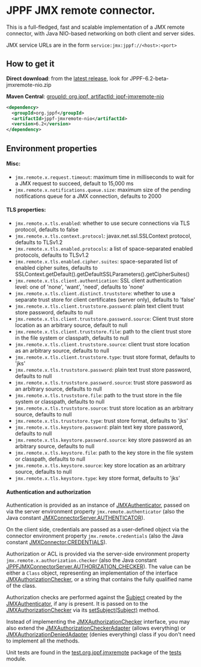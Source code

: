 # JPPF JMX remote connector.

This is a full-fledged, fast and scalable implementation of a JMX remote connector, with Java NIO-based networking on both client and server sides.

JMX service URLs are in the form `service:jmx:jppf://<host>:<port>`

## How to get it

**Direct download**: from the [latest release](https://github.com/jppf-grid/JPPF/releases/tag/v_6_2_beta), look for JPPF-6.2-beta-jmxremote-nio.zip

**Maven Central**: [groupId: org.jppf, artifactId: jppf-jmxremote-nio](https://search.maven.org/search?q=g:org.jppf%20AND%20a:jppf-jmxremote-nio&core=gav)

```xml
<dependency>
  <groupId>org.jppf</groupId>
  <artifactId>jppf-jmxremote-nio</artifactId>
  <version>6.2</version>
</dependency>
```

## Environment properties

#### Misc:

* `jmx.remote.x.request.timeout`: maximum time in milliseconds to wait for a JMX request to succeed, default to 15,000 ms
* `jmx.remote.x.notifications.queue.size`: maximum size of the pending notifications queue for a JMX connection, defaults to 2000

#### TLS properties:

* `jmx.remote.x.tls.enabled`: whether to use secure connections via TLS protocol, defaults to false 
* `jmx.remote.x.tls.context.protocol`: javax.net.ssl.SSLContext protocol, defaults to TLSv1.2
* `jmx.remote.x.tls.enabled.protocols`: a list of space-separated enabled protocols, defaults to TLSv1.2
* `jmx.remote.x.tls.enabled.cipher.suites`: space-separated list of enabled cipher suites, defaults to SSLContext.getDefault().getDefaultSSLParameters().getCipherSuites()
* `jmx.remote.x.tls.client.authentication`: SSL client authentication level: one of 'none', 'want', 'need', defaults to 'none'
* `jmx.remote.x.tls.client.distinct.truststore`: whether to use a separate trust store for client certificates (server only), defaults to 'false'
* `jmx.remote.x.tls.client.truststore.password`: plain text client trust store password, defaults to null
* `jmx.remote.x.tls.client.truststore.password.source`: Client trust store location as an arbitrary source, default to null
* `jmx.remote.x.tls.client.truststore.file`: path to the client trust store in the file system or classpath, defaults to null
* `jmx.remote.x.tls.client.truststore.source`: client trust store location as an arbitrary source, defaults to null
* `jmx.remote.x.tls.client.truststore.type`: trust store format, defaults to 'jks'
* `jmx.remote.x.tls.truststore.password`: plain text trust store password, defaults to null
* `jmx.remote.x.tls.truststore.password.source`: trust store password as an arbitrary source, defaults to null
* `jmx.remote.x.tls.truststore.file`: path to the trust store in the file system or classpath, defaults to null
* `jmx.remote.x.tls.truststore.source`: trust store location as an arbitrary source, defaults to null
* `jmx.remote.x.tls.truststore.type`: trust store format, defaults to 'jks'
* `jmx.remote.x.tls.keystore.password`: plain text key store password, defaults to null
* `jmx.remote.x.tls.keystore.password.source`: key store password as an arbitrary source, defaults to null
* `jmx.remote.x.tls.keystore.file`: path to the key store in the file system or classpath, defaults to null
* `jmx.remote.x.tls.keystore.source`: key store location as an arbitrary source, defaults to null
* `jmx.remote.x.tls.keystore.type`: key store format, defaults to 'jks'

#### Authentication and authorization

Authentication is provided as an instance of [JMXAuthenticator](https://docs.oracle.com/javase/8/docs/api/index.html?javax/management/remote/JMXAuthenticator.html), passed on via the server environment property `jmx.remote.authenticator` (also the Java constant [JMXConnectorServer.AUTHENTICATOR](https://docs.oracle.com/javase/8/docs/api/javax/management/remote/JMXConnectorServer.html#AUTHENTICATOR)).

On the client side, credentials are passed as a user-defined object via the connector environment property `jmx.remote.credentials` (also the Java constant
[JMXConnector.CREDENTIALS](https://docs.oracle.com/javase/8/docs/api/javax/management/remote/JMXConnector.html#CREDENTIALS)).

Authorization or ACL is provided via the server-side environment property `jmx.remote.x.authorization.checker` (also the Java constant
[JPPFJMXConnectorServer.AUTHORIZATION_CHECKER](https://www.jppf.org/javadoc/6.1/org/jppf/jmxremote/JPPFJMXConnectorServer.html#AUTHORIZATION_CHECKER)). The value can be either a `Class` object, representing an implementation
of the interface [JMXAuthorizationChecker](https://www.jppf.org/javadoc/6.1/index.html?org/jppf/jmxremote/JMXAuthorizationChecker.html), or a string that contains the fully qualified name of the class.

Authorization checks are performed against the [Subject](https://docs.oracle.com/javase/8/docs/api/index.html?javax/security/auth/Subject.html) created by the [JMXAuthenticator](https://docs.oracle.com/javase/8/docs/api/index.html?javax/management/remote/JMXAuthenticator.html), if any is present. It is passed on to the [JMXAuthorizationChecker](https://www.jppf.org/javadoc/6.1/index.html?org/jppf/jmxremote/JMXAuthorizationChecker.html) via its [setSubject(Subject)](https://www.jppf.org/javadoc/6.1/org/jppf/jmxremote/JMXAuthorizationChecker.html#setSubject(javax.security.auth.Subject)) method.

Instead of implementing the [JMXAuthorizationChecker](https://www.jppf.org/javadoc/6.1/index.html?org/jppf/jmxremote/JMXAuthorizationChecker.html) interface, you may also extend the [JMXAuthorizationCheckerAdapter](https://www.jppf.org/javadoc/6.1/index.html?org/jppf/jmxremote/JMXAuthorizationCheckerAdapter.html) (allows everything) or [JMXAuthorizationDeniedAdapter](https://www.jppf.org/javadoc/6.1/index.html?org/jppf/jmxremote/JMXAuthorizationDeniedAdapter.html) (denies everything) class if you don't need to implement all the methods.

Unit tests are found in the [test.org.jppf.jmxremote](../tests/src/tests/test/org/jppf/jmxremote) package of the [tests](../tests) module.
